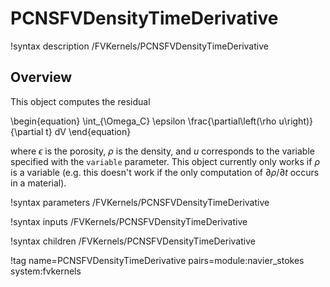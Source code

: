 # PCNSFVDensityTimeDerivative

!syntax description /FVKernels/PCNSFVDensityTimeDerivative

## Overview

This object computes the residual

\begin{equation}
\int_{\Omega_C} \epsilon \frac{\partial\left(\rho u\right)}{\partial t} dV
\end{equation}

where $\epsilon$ is the porosity, $\rho$ is the density, and $u$ corresponds to
the variable specified with the `variable` parameter. This object currently only
works if $\rho$ is a variable (e.g. this doesn't work if the only computation of
$\partial \rho/\partial t$ occurs in a material).

!syntax parameters /FVKernels/PCNSFVDensityTimeDerivative

!syntax inputs /FVKernels/PCNSFVDensityTimeDerivative

!syntax children /FVKernels/PCNSFVDensityTimeDerivative

!tag name=PCNSFVDensityTimeDerivative pairs=module:navier_stokes system:fvkernels
